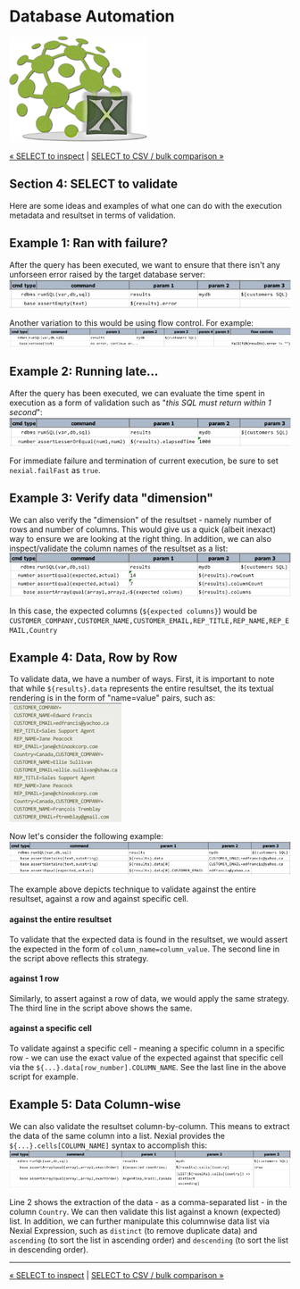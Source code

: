 # Database Automation

![logo](image/logo-x.png)

<div class="site-links site-links-header">
<a class="link-previous" href="Database-Automation-selectinspect.html">&laquo; SELECT to inspect</a> | 
<a class="link-next" href="Database-Automation-selectcsv.html">SELECT to CSV / bulk comparison &raquo;</a>
</div>

## Section 4: SELECT to validate

Here are some ideas and examples of what one can do with the execution metadata and resultset in 
terms of validation.


## Example 1: Ran with failure?
After the query has been executed, we want to ensure that there isn't any unforseen error raised by
the target database server:<br/>
![ran with failure](image/rdbms-04-ranwithfailure.script.png)

Another variation to this would be using flow control.  For example:<br/>
![ran with failure2](image/rdbms-04-ranwithfailure2.script.png)


## Example 2: Running late...
After the query has been executed, we can evaluate the time spent in execution as a form of 
validation such as "*this SQL must return within 1 second*":<br/>
![running late script](image/rdbms-04-runninglate.script.png)

For immediate failure and termination of current execution, be sure to set `nexial.failFast` as 
`true`.


## Example 3: Verify data "dimension"
We can also verify the "dimension" of the resultset - namely number of rows and number of columns.
This would give us a quick (albeit inexact) way to ensure we are looking at the right thing. In
addition, we can also inspect/validate the column names of the resultset as a list:<br/>
![verify dimension](image/rdbms-04-dimension.script.png)

In this case, the expected columns (`${expected columns}`) would be
`CUSTOMER_COMPANY,CUSTOMER_NAME,CUSTOMER_EMAIL,REP_TITLE,REP_NAME,REP_EMAIL,Country`


## Example 4: Data, Row by Row
To validate data, we have a number of ways. First, it is important to note that while `${results}.data` 
represents the entire resultset, the its textual rendering is in the form of "name=value" pairs, 
such as:<br/>
![data output](image/rdbms-04-dataoutput.png)

Now let's consider the following example:<br/>
![validate data](image/rdbms-04-validatedata.script.png)

The example above depicts technique to validate against the entire resultset, against a row and 
against specific cell.

#### against the entire resultset
To validate that the expected data is found in the resultset, we would assert the expected in the
form of `column_name=column_value`.  The second line in the script above reflects this strategy.

#### against 1 row
Similarly, to assert against a row of data, we would apply the same strategy.  The third line in the
script above shows the same.

#### against a specific cell
To validate against a specific cell - meaning a specific column in a specific row - we can use the 
exact value of the expected against that specific cell via the `${...}.data[row_number].COLUMN_NAME`.
See the last line in the above script for example.


## Example 5: Data Column-wise
We can also validate the resultset column-by-column.  This means to extract the data of the same 
column into a list.  Nexial provides the `${...}.cells[COLUMN_NAME]` syntax to accomplish this:<br/>
![validate columnwise](image/rdbms-04-columnwise.script.png)

Line 2 shows the extraction of the data - as a comma-separated list - in the column `Country`. We 
can then validate this list against a known (expected) list.  In addition, we can further manipulate
this columnwise data list via Nexial Expression, such as `distinct` (to remove duplicate data) and
`ascending` (to sort the list in ascending order) and `descending` (to sort the list in descending 
order).


***

<div class="site-links site-links-footer">
<a class="link-previous" href="Database-Automation-selectinspect.html">&laquo; SELECT to inspect</a> | 
<a class="link-next" href="Database-Automation-selectcsv.html">SELECT to CSV / bulk comparison &raquo;</a>
</div>
